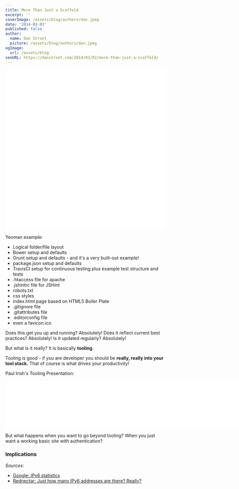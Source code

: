 ```yaml
---
title: More Than Just a Scaffold
excerpt: ''
coverImage: /assets/blog/authors/dan.jpeg
date: '2014-03-03'
published: false
author:
  name: Dan Stroot
  picture: /assets/blog/authors/dan.jpeg
ogImage:
  url: /assets/blog
seoURL: https://danstroot.com/2014/03/02/more-than-just-a-scaffold/
---
```


<img class="lazy img-rounded img-responsive" src="data:image/gif;base64,R0lGODlhAQABAIABAP///wAAACwAAAAAAQABAAACAkQBADs=" alt="Skeleton Website" data-src="/assets/blog/img/skeleton-sm.jpg" width="750">

Yeoman example:

- Logical folder/file layout
- Bower setup and defaults
- Grunt setup and defaults - and it's a very built-out example!
- package.json setup and defaults
- TravisCI setup for continuous testing plus example test structure and tests
- .htaccess file for apache
- .jshintrc file for JSHint
- robots.txt
- css styles
- index.html page based on HTML5 Boiler Plate
- .gitignore file
- .gitattributes file
- .editorconfig file
- even a favicon.ico

Does this get you up and running? Absolutely!
Does it reflect current best practices? Absolutely!
Is it updated regularly? Absolutely!

But what is it really? It is basically **tooling**.

Tooling is good - if you are developer you should be **really, really into your tool stack.** That of course is what drives your productivity!

Paul Irish's Tooling Presentation:

<iframe width="750" src="//www.youtube.com/embed/Mk-tFn2Ix6g" frameborder="0" allowfullscreen></iframe>

But what happens when you want to go beyond tooling? When you just want a working basic site with authentication?

### Implications

_Sources:_

- [Google: IPv6 statistics](http://www.google.com/intl/en/ipv6/statistics.html)
- [Rednectar: Just how many IPv6 addresses are there? Really?](http://rednectar.net/2012/05/24/just-how-many-ipv6-addresses-are-there-really/)
